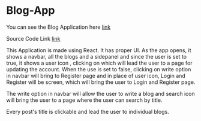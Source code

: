 # Blog-App

You can see the Blog Application here [link](https://frontend-assignment-ba627.web.app)


Source Code Link [link](https://github.com/Anamika-29/Frontend-Assignment/tree/master)


This Application is made using React. It has proper UI. 
As the app opens, it shows a navbar, all the blogs and a sidepanel and since the user is set to true, it shows a user icon , clicking on which will lead the user to a page for updating the account. 
When the use is set to false, clicking on write option in navbar will bring to Register page and in place of user icon, Login and Register will be screen, which will bring the user to Login and Register page.

The write option in navbar will allow the user to write a blog and search icon will bring the user to a page where the user can search by title.

Every post's title is clickable and lead the user to individual blogs.
